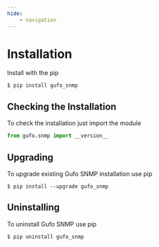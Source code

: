 ```yaml
---
hide:
    - navigation
---
```

# Installation

Install with the pip

```
$ pip install gufo_snmp
```

## Checking the Installation

To check the installation just import the module

```python
from gufo.snmp import __version__
```

## Upgrading

To upgrade existing Gufo SNMP installation use pip

```
$ pip install --upgrade gufo_snmp
```

## Uninstalling

To uninstall Gufo SNMP use pip

```
$ pip uninstall gufo_snmp
```
